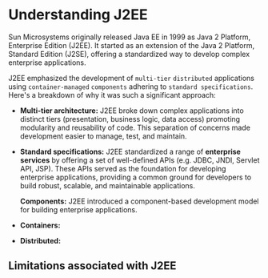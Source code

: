 # Understanding J2EE

Sun Microsystems originally released Java EE in 1999 as Java 2 Platform, Enterprise Edition (J2EE). It started as an extension of the Java 2 Platform, Standard Edition (J2SE), offering a standardized way to develop complex enterprise applications.

J2EE emphasized the development of `multi-tier` `distributed` applications using `container-managed` `components` adhering to `standard specifications`. Here's a breakdown of why it was such a significant approach:

- **Multi-tier architecture:** J2EE broke down complex applications into distinct tiers (presentation, business logic, data access) promoting modularity and reusability of code. This separation of concerns made development easier to manage, test, and maintain.

- **Standard specifications:** J2EE standardized a range of **enterprise services** by offering a set of well-defined APIs (e.g. JDBC, JNDI, Servlet API, JSP). These APIs served as the foundation for developing enterprise applications, providing a common ground for developers to build robust, scalable, and maintainable applications.

  **Components:** J2EE introduced a component-based development model for building enterprise applications.

- **Containers:**

- **Distributed:**

## Limitations associated with J2EE
